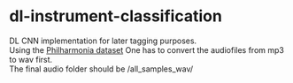 # dl-instrument-classification
DL CNN implementation for later tagging purposes.  
Using the <a href="https://philharmonia.co.uk/resources/sound-samples/">Philharmonia dataset</a>
One has to convert the audiofiles from mp3 to wav first.  
The final audio folder should be /all_samples_wav/
